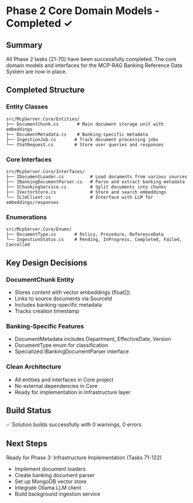 # Phase 2 Core Domain Models - Completed ✓

## Summary
All Phase 2 tasks (21-70) have been successfully completed. The core domain models and interfaces for the MCP-RAG Banking Reference Data System are now in place.

## Completed Structure

### Entity Classes
```
src/McpServer.Core/Entities/
├── DocumentChunk.cs       # Main document storage unit with embeddings
├── DocumentMetadata.cs    # Banking-specific metadata
├── IngestionJob.cs       # Track document processing jobs
└── ChatRequest.cs        # Store user queries and responses
```

### Core Interfaces
```
src/McpServer.Core/Interfaces/
├── IDocumentLoader.cs          # Load documents from various sources
├── IBankingDocumentParser.cs   # Parse and extract banking metadata
├── IChunkingService.cs         # Split documents into chunks
├── IVectorStore.cs             # Store and search embeddings
└── ILlmClient.cs               # Interface with LLM for embeddings/responses
```

### Enumerations
```
src/McpServer.Core/Enums/
├── DocumentType.cs       # Policy, Procedure, ReferenceData
└── IngestionStatus.cs    # Pending, InProgress, Completed, Failed, Cancelled
```

## Key Design Decisions

### DocumentChunk Entity
- Stores content with vector embeddings (float[])
- Links to source documents via SourceId
- Includes banking-specific metadata
- Tracks creation timestamp

### Banking-Specific Features
- DocumentMetadata includes Department, EffectiveDate, Version
- DocumentType enum for classification
- Specialized IBankingDocumentParser interface

### Clean Architecture
- All entities and interfaces in Core project
- No external dependencies in Core
- Ready for implementation in Infrastructure layer

## Build Status
✅ Solution builds successfully with 0 warnings, 0 errors

## Next Steps
Ready for Phase 3: Infrastructure Implementation (Tasks 71-122)
- Implement document loaders
- Create banking document parser
- Set up MongoDB vector store
- Integrate Ollama LLM client
- Build background ingestion service